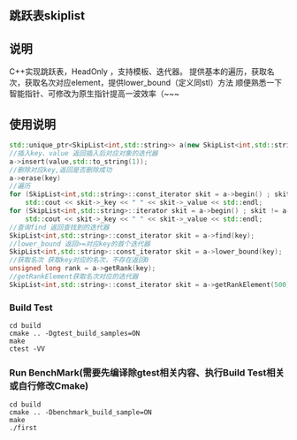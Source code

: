 ## 跳跃表skiplist

## 说明
C++实现跳跃表，HeadOnly ，支持模板、迭代器。
提供基本的遍历，获取名次，获取名次对应element，提供lower_bound（定义同stl）方法
顺便熟悉一下智能指针、可修改为原生指针提高一波效率（~~~

## 使用说明
```c++
std::unique_ptr<SkipList<int,std::string>> a(new SkipList<int,std::string>(32));
//插入key、value 返回插入后对应对象的迭代器
a->insert(value,std::to_string(1));
//删除对应key,返回是否删除成功
a->erase(key)
//遍历
for (SkipList<int,std::string>::const_iterator skit = a->begin() ; skit != a->end() ; skit++)
	std::cout << skit->_key << " " << skit->_value << std::endl;
for (SkipList<int,std::string>::iterator skit = a->begin() ; skit != a->end() ; skit++)
	std::cout << skit->_key << " " << skit->_value << std::endl;
//查询find 返回查找到的迭代器
SkipList<int,std::string>::const_iterator skit = a->find(key);
//lower_bound 返回>=对应key的首个迭代器
SkipList<int,std::string>::const_iterator skit = a->lower_bound(key);
//获取名次 获取key对应的名次，不存在返回0
unsigned long rank = a->getRank(key);
//getRankElement获取名次对应的迭代器
SkipList<int,std::string>::const_iterator skit = a->getRankElement(500);
```

### Build Test
```
cd build
cmake .. -Dgtest_build_samples=ON
make
ctest -VV
```

### Run BenchMark(需要先编译除gtest相关内容、执行Build Test相关或自行修改Cmake)
```
cd build
cmake .. -Dbenchmark_build_sample=ON
make
./first
```
